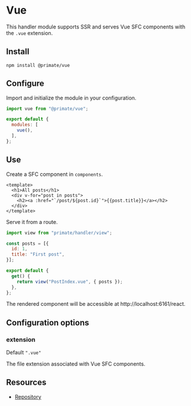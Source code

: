 # Vue

This handler module supports SSR and serves Vue SFC components with the `.vue`
extension.

## Install

`npm install @primate/vue`

## Configure

Import and initialize the module in your configuration.

```js caption=primate.config.js
import vue from "@primate/vue";

export default {
  modules: [
    vue(),
  ],
};
```

## Use

Create a SFC component in `components`.

```vue caption=components/PostIndex.vue
<template>
  <h1>All posts</h1>
  <div v-for="post in posts">
    <h2><a :href="`/post/${post.id}`">{{post.title}}</a></h2>
  </div>
</template>
```

Serve it from a route.

```js caption=routes/vue.js
import view from "primate/handler/view";

const posts = [{
  id: 1,
  title: "First post",
}];

export default {
  get() {
    return view("PostIndex.vue", { posts });
  },
};
```

The rendered component will be accessible at http://localhost:6161/react.

## Configuration options

### extension

Default `".vue"`

The file extension associated with Vue SFC components.

## Resources

* [Repository][repo]

[repo]: https://github.com/primatejs/primate/tree/master/packages/vue
